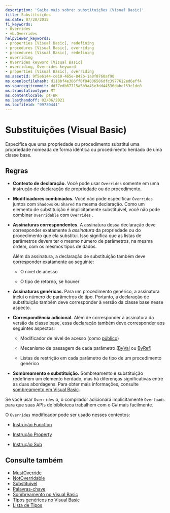 ```yaml
---
description: 'Saiba mais sobre: substituições (Visual Basic)'
title: Substituições
ms.date: 07/20/2015
f1_keywords:
- Overrides
- vb.Overrides
helpviewer_keywords:
- properties [Visual Basic], redefining
- procedures [Visual Basic], overriding
- procedures [Visual Basic], redefining
- overriding
- Overrides keyword [Visual Basic]
- overriding, Overrides keyword
- properties [Visual Basic], overriding
ms.assetid: 9f5e6144-ce10-465e-842b-1a8f8760af90
ms.openlocfilehash: d118bf4e366ff8f84806586dfc3977612ed6eff4
ms.sourcegitcommit: ddf7edb67715a5b9a45e3dd44536dabc153c1de0
ms.translationtype: MT
ms.contentlocale: pt-BR
ms.lasthandoff: 02/06/2021
ms.locfileid: "99730441"
---
```

# <a name="overrides-visual-basic"></a>Substituições (Visual Basic)

Especifica que uma propriedade ou procedimento substitui uma propriedade nomeada de forma idêntica ou procedimento herdado de uma classe base.

## <a name="rules"></a>Regras

- **Contexto de declaração.** Você pode usar `Overrides` somente em uma instrução de declaração de propriedade ou de procedimento.

- **Modificadores combinados.** Você não pode especificar `Overrides` juntos com `Shadows` ou `Shared` na mesma declaração. Como um elemento de substituição é implicitamente substituível, você não pode combinar `Overridable` com `Overrides` .

- **Assinaturas correspondentes.** A assinatura dessa declaração deve corresponder exatamente à *assinatura* da propriedade ou do procedimento que ela substitui. Isso significa que as listas de parâmetros devem ter o mesmo número de parâmetros, na mesma ordem, com os mesmos tipos de dados.

  Além da assinatura, a declaração de substituição também deve corresponder exatamente ao seguinte:

  - O nível de acesso

  - O tipo de retorno, se houver

- **Assinaturas genéricas.** Para um procedimento genérico, a assinatura inclui o número de parâmetros de tipo. Portanto, a declaração de substituição também deve corresponder à versão da classe base nesse aspecto.

- **Correspondência adicional.** Além de corresponder à assinatura da versão da classe base, essa declaração também deve corresponder aos seguintes aspectos:

  - Modificador de nível de acesso (como [público](public.md))

  - Mecanismo de passagem de cada parâmetro ([ByVal](byval.md) ou [ByRef](byref.md))

  - Listas de restrição em cada parâmetro de tipo de um procedimento genérico

- **Sombreamento e substituição.** Sombreamento e substituição redefinem um elemento herdado, mas há diferenças significativas entre as duas abordagens. Para obter mais informações, consulte [sombreamento em Visual Basic](../../programming-guide/language-features/declared-elements/shadowing.md).

Se você usar `Overrides` o, o compilador adicionará implicitamente `Overloads` para que suas APIs de biblioteca trabalhem com o C# mais facilmente.

O `Overrides` modificador pode ser usado nesses contextos:

- [Instrução Function](../statements/function-statement.md)

- [Instrução Property](../statements/property-statement.md)

- [Instrução Sub](../statements/sub-statement.md)

## <a name="see-also"></a>Consulte também

- [MustOverride](mustoverride.md)
- [NotOverridable](notoverridable.md)
- [Substituível](overridable.md)
- [Palavras-chave](../keywords/index.md)
- [Sombreamento no Visual Basic](../../programming-guide/language-features/declared-elements/shadowing.md)
- [Tipos genéricos no Visual Basic](../../programming-guide/language-features/data-types/generic-types.md)
- [Lista de Tipos](../statements/type-list.md)
